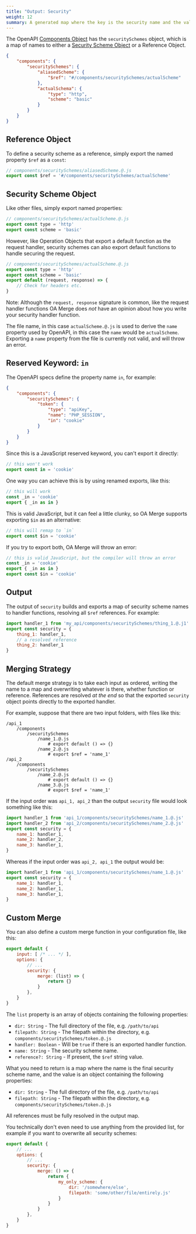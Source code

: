 ```yaml
---
title: "Output: Security"
weight: 12
summary: A generated map where the key is the security name and the value is the security handler.
---
```


The OpenAPI [Components Object](https://spec.openapis.org/oas/v3.1.0#components-object) has the `securitySchemes` object, which is a map of names to either a [Security Scheme Object](https://spec.openapis.org/oas/v3.1.0#securitySchemeObject) or a Reference Object.

```json
{
	"components": {
		"securitySchemes": {
			"aliasedScheme": {
				"$ref": "#/components/securitySchemes/actualScheme"
			},
			"actualSchema": {
				"type": "http",
				"scheme": "basic"
			}
		}
	}
}
```

## Reference Object

To define a security scheme as a reference, simply export the named property `$ref` as a `const`:

```js
// components/securitySchemes/aliasedScheme.@.js
export const $ref = '#/components/securitySchemes/actualScheme'
```

## Security Scheme Object

Like other files, simply export named properties:

```js
// components/securitySchemes/actualScheme.@.js
export const type = 'http'
export const scheme = 'basic'
```

However, like Operation Objects that export a default function as the request handler, security schemes can also export default functions to handle securing the request.

```js
// components/securitySchemes/actualScheme.@.js
export const type = 'http'
export const scheme = 'basic'
export default (request, response) => {
	// Check for headers etc.
}
```

Note: Although the `request, response` signature is common, like the request handler functions OA Merge does *not* have an opinion about how you write your security handler function.

The file name, in this case `actualScheme.@.js` is used to derive the `name` property used by OpenAPI, in this case the `name` would be `actualScheme`. Exporting a `name` property from the file is currently not valid, and will throw an error.

## Reserved Keyword: `in`

The OpenAPI specs define the property name `in`, for example:

```json
{
	"components": {
		"securitySchemes": {
			"token": {
				"type": "apiKey",
				"name": "PHP_SESSION",
				"in": "cookie"
			}
		}
	}
}
```

Since this is a JavaScript reserved keyword, you can't export it directly:

```js
// this won't work
export const in = 'cookie'
```

One way you can achieve this is by using renamed exports, like this:

```js
// this will work
const _in = 'cookie'
export { _in as in }
```

This is valid JavaScript, but it can feel a little clunky, so OA Merge supports exporting `$in` as an alternative:

```js
// this will remap to `in`
export const $in = 'cookie'
```

If you try to export both, OA Merge will throw an error:

```js
// this is valid JavaScript, but the compiler will throw an error
const _in = 'cookie'
export { _in as in }
export const $in = 'cookie'
```

## Output

The output of `security` builds and exports a map of security scheme names to handler functions, resolving all `$ref` references. For example:

```js
import handler_1 from 'my_api/components/securitySchemes/thing_1.@.j1'
export const security = {
	thing_1: handler_1,
	// a resolved reference
	thing_2: handler_1
}
```

## Merging Strategy

The default merge strategy is to take each input as ordered, writing the name to a map and overwriting whatever is there, whether function or reference. References are resolved *at the end* so that the exported `security` object points directly to the exported handler.

For example, suppose that there are two input folders, with files like this:

```
/api_1
	/components
		/securitySchemes
			/name_1.@.js
				# export default () => {}
			/name_2.@.js
				# export $ref = 'name_1'
/api_2
	/components
		/securitySchemes
			/name_2.@.js
				# export default () => {}
			/name_3.@.js
				# export $ref = 'name_1'
```

If the input order was `api_1, api_2` than the output `security` file would look something like this:

```js
import handler_1 from 'api_1/components/securitySchemes/name_1.@.js'
import handler_2 from 'api_2/components/securitySchemes/name_2.@.js'
export const security = {
	name_1: handler_1,
	name_2: handler_2,
	name_3: handler_1,
}
```

Whereas if the input order was `api_2, api_1` the output would be:

```js
import handler_1 from 'api_1/components/securitySchemes/name_1.@.js'
export const security = {
	name_1: handler_1,
	name_2: handler_1,
	name_3: handler_1,
}
```

## Custom Merge

You can also define a custom merge function in your configuration file, like this:

```js
export default {
	input: [ /* ... */ ],
	options: {
		// ...
		security: {
			merge: (list) => {
				return {}
			}
		},
	}
}
```

The `list` property is an array of objects containing the following properties:

* `dir: String` - The full directory of the file, e.g. `/path/to/api`
* `filepath: String` - The filepath within the directory, e.g. `components/securitySchemes/token.@.js`
* `handler: Boolean` - Will be `true` if there is an exported handler function.
* `name: String` - The security scheme name.
* `reference?: String` - If present, the `$ref` string value.

What you need to return is a map where the name is the final security scheme name, and the value is an object containing the following properties:

* `dir: String` - The full directory of the file, e.g. `/path/to/api`
* `filepath: String` - The filepath within the directory, e.g. `components/securitySchemes/token.@.js`

All references must be fully resolved in the output map.

You technically don't even need to use anything from the provided list, for example if you want to overwrite all security schemes:

```js
export default {
	// ...
	options: {
		// ...
		security: {
			merge: () => {
				return {
					my_only_scheme: {
						dir: '/somewhere/else',
						filepath: 'some/other/file/entirely.js'
					}
				}
			}
		},
	}
}
```
